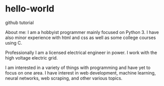 # hello-world
github tutorial

About me: I am a hobbyist programmer mainly focused on Python 3. I have also minor experience with html and css as well as some college courses using C.

Professionally I am a licensed electrical engineer in power. I work with the high voltage electric grid.

I am interested in a variety of things with programming and have yet to focus on one area. I have interest in web development, machine learning, neural networks, web scraping, and other various topics.
